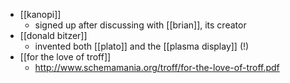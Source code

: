 - [[kanopi]] 
	- signed up after discussing with [[brian]], its creator
- [[donald bitzer]] 
	- invented both [[plato]] and the [[plasma display]] (!)
- [[for the love of troff]]
	- http://www.schemamania.org/troff/for-the-love-of-troff.pdf